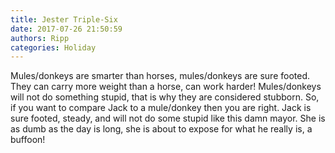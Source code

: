 ```yaml
---
title: Jester Triple-Six
date: 2017-07-26 21:50:59
authors: Ripp
categories: Holiday
---
```


 Mules/donkeys are smarter than horses, mules/donkeys are sure footed. They can carry more weight than a horse, can work harder! Mules/donkeys will not do something stupid, that is why they are considered stubborn. So, if you want to compare Jack to a mule/donkey then you are right. Jack is sure footed, steady, and will not do some stupid like this damn mayor. She is as dumb as the day is long, she is about to expose for what he really is, a buffoon!